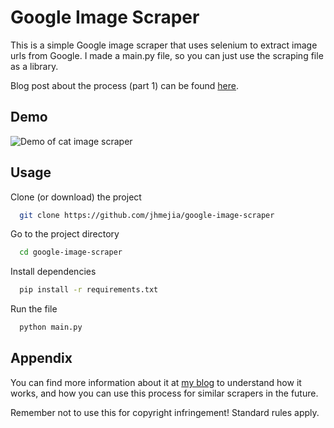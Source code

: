 
# Google Image Scraper

This is a simple Google image scraper that uses selenium to extract image urls from Google. 
I made a main.py file, so you can just use the scraping file as a library.

Blog post about the process (part 1) can be found [here](https://blog.jhmejia.com).


## Demo

![Demo of cat image scraper](https://i.imgur.com/9PpnEOX.gif)
## Usage

Clone (or download) the project

```bash
  git clone https://github.com/jhmejia/google-image-scraper
```

Go to the project directory

```bash
  cd google-image-scraper
```

Install dependencies

```bash
  pip install -r requirements.txt
```

Run the file

```bash
  python main.py
```


## Appendix

You can find more information about it at [my blog](https://blog.jhmejia.com) to understand how it works, and how you can use this process for similar scrapers in the future.

Remember not to use this for copyright infringement! Standard rules apply.
